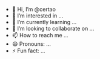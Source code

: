 - 👋 Hi, I’m @certao
- 👀 I’m interested in ...
- 🌱 I’m currently learning ...
- 💞️ I’m looking to collaborate on ...
- 📫 How to reach me ...
- 😄 Pronouns: ...
- ⚡ Fun fact: ...

<!---
certao/certao is a ✨ special ✨ repository because its `README.md` (this file) appears on your GitHub profile.
You can click the Preview link to take a look at your changes.
--->
